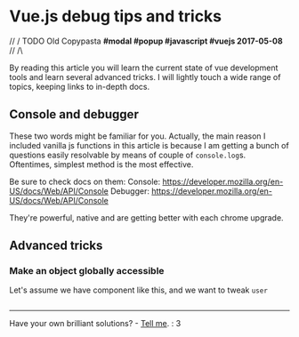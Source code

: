 # Vue.js debug tips and tricks

// \/ TODO Old Copypasta
**#modal #popup #javascript #vuejs 2017-05-08**
// /\

By reading this article you will learn the current state of vue development tools and learn several advanced tricks. I will lightly touch a wide range of topics, keeping links to in-depth docs.

## Console and debugger

These two words might be familiar for you. Actually, the main reason I included vanilla js functions in this article is because I am getting a bunch of questions easily resolvable by means of couple of `console.log`s. Oftentimes, simplest method is the most effective.

Be sure to check docs on them:
Console: https://developer.mozilla.org/en-US/docs/Web/API/Console
Debugger: https://developer.mozilla.org/en-US/docs/Web/API/Console

They're powerful, native and are getting better with each chrome upgrade.

## Advanced tricks

### Make an object globally accessible

Let's assume we have component like this, and we want to tweak `user`
```

```



-----------------



Have your own brilliant solutions? - [Tell me](/README.md). : 3
 

